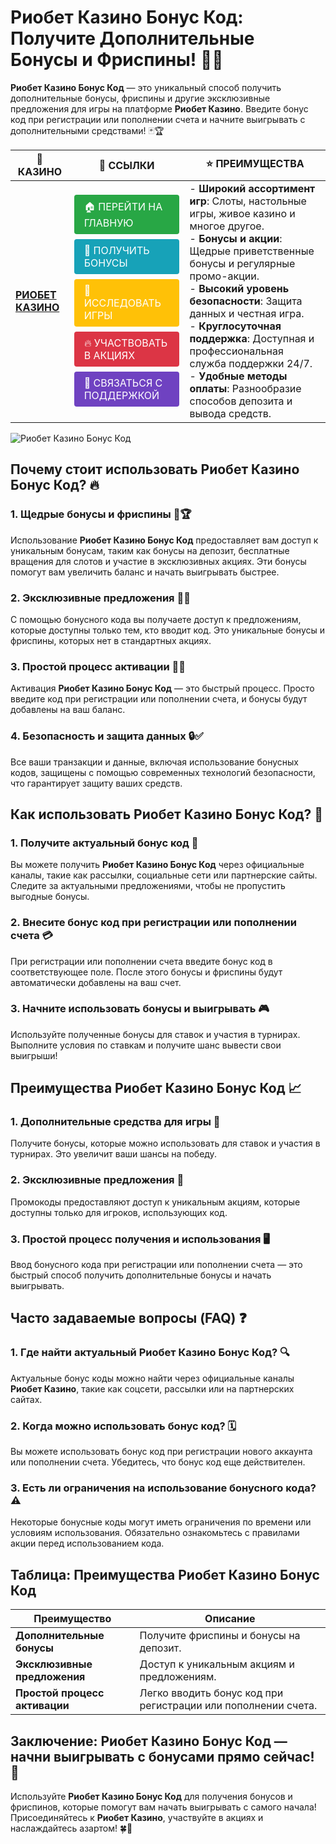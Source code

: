 # **Риобет Казино Бонус Код: Получите Дополнительные Бонусы и Фриспины!** 🎰💸

**Риобет Казино Бонус Код** — это уникальный способ получить дополнительные бонусы, фриспины и другие эксклюзивные предложения для игры на платформе **Риобет Казино**. Введите бонус код при регистрации или пополнении счета и начните выигрывать с дополнительными средствами! 🃏🏆

| 🎰 **КАЗИНО**                              | 🔗 **ССЫЛКИ**                                                                                                                                                                                                                                                                                                   | ⭐ **ПРЕИМУЩЕСТВА**                                                                                     |
|--------------------------------------------|----------------------------------------------------------------------------------------------------------------------------------------------------------------------------------------------------------------------------------------------------------------------------------------------------------------|--------------------------------------------------------------------------------------------------------|
| **[РИОБЕТ КАЗИНО](https://brandplay.link/7xBLTPyj)** | <a href="https://brandplay.link/7xBLTPyj" style="display: inline-block; padding: 8px 16px; margin: 4px 0; background-color: #28a745; color: white; text-decoration: none; border-radius: 4px;">🏠 ПЕРЕЙТИ НА ГЛАВНУЮ</a><br> <a href="https://brandplay.link/7xBLTPyj" style="display: inline-block; padding: 8px 16px; margin: 4px 0; background-color: #17a2b8; color: white; text-decoration: none; border-radius: 4px;">🎁 ПОЛУЧИТЬ БОНУСЫ</a><br> <a href="https://brandplay.link/7xBLTPyj" style="display: inline-block; padding: 8px 16px; margin: 4px 0; background-color: #ffc107; color: white; text-decoration: none; border-radius: 4px;">🎲 ИССЛЕДОВАТЬ ИГРЫ</a><br> <a href="https://brandplay.link/7xBLTPyj" style="display: inline-block; padding: 8px 16px; margin: 4px 0; background-color: #dc3545; color: white; text-decoration: none; border-radius: 4px;">🔥 УЧАСТВОВАТЬ В АКЦИЯХ</a><br> <a href="https://brandplay.link/7xBLTPyj" style="display: inline-block; padding: 8px 16px; margin: 4px 0; background-color: #6f42c1; color: white; text-decoration: none; border-radius: 4px;">💬 СВЯЗАТЬСЯ С ПОДДЕРЖКОЙ</a> | - **Широкий ассортимент игр**: Слоты, настольные игры, живое казино и многое другое.<br>- **Бонусы и акции**: Щедрые приветственные бонусы и регулярные промо-акции.<br>- **Высокий уровень безопасности**: Защита данных и честная игра.<br>- **Круглосуточная поддержка**: Доступная и профессиональная служба поддержки 24/7.<br>- **Удобные методы оплаты**: Разнообразие способов депозита и вывода средств. |

![Риобет Казино Бонус Код](https://avatars.mds.yandex.net/i?id=761c4f42bcdd3eac6fea742c19509810_l-9245471-images-thumbs&n=13)

## Почему стоит использовать **Риобет Казино Бонус Код**? 🔥

### 1. **Щедрые бонусы и фриспины** 🎁🏆

Использование **Риобет Казино Бонус Код** предоставляет вам доступ к уникальным бонусам, таким как бонусы на депозит, бесплатные вращения для слотов и участие в эксклюзивных акциях. Эти бонусы помогут вам увеличить баланс и начать выигрывать быстрее.

### 2. **Эксклюзивные предложения** 🎉💸

С помощью бонусного кода вы получаете доступ к предложениям, которые доступны только тем, кто вводит код. Это уникальные бонусы и фриспины, которых нет в стандартных акциях.

### 3. **Простой процесс активации** 📝✅

Активация **Риобет Казино Бонус Код** — это быстрый процесс. Просто введите код при регистрации или пополнении счета, и бонусы будут добавлены на ваш баланс.

### 4. **Безопасность и защита данных** 🔒✅

Все ваши транзакции и данные, включая использование бонусных кодов, защищены с помощью современных технологий безопасности, что гарантирует защиту ваших средств.

## Как использовать **Риобет Казино Бонус Код**? 🏁

### 1. **Получите актуальный бонус код** 🔗

Вы можете получить **Риобет Казино Бонус Код** через официальные каналы, такие как рассылки, социальные сети или партнерские сайты. Следите за актуальными предложениями, чтобы не пропустить выгодные бонусы.

### 2. **Внесите бонус код при регистрации или пополнении счета** 💳

При регистрации или пополнении счета введите бонус код в соответствующее поле. После этого бонусы и фриспины будут автоматически добавлены на ваш счет.

### 3. **Начните использовать бонусы и выигрывать** 🎮

Используйте полученные бонусы для ставок и участия в турнирах. Выполните условия по ставкам и получите шанс вывести свои выигрыши!

## Преимущества **Риобет Казино Бонус Код** 📈

### 1. **Дополнительные средства для игры** 🎰

Получите бонусы, которые можно использовать для ставок и участия в турнирах. Это увеличит ваши шансы на победу.

### 2. **Эксклюзивные предложения** 🎁

Промокоды предоставляют доступ к уникальным акциям, которые доступны только для игроков, использующих код.

### 3. **Простой процесс получения и использования** 🖥️

Ввод бонусного кода при регистрации или пополнении счета — это быстрый способ получить дополнительные бонусы и начать выигрывать.

## Часто задаваемые вопросы (FAQ) ❓

### **1. Где найти актуальный **Риобет Казино Бонус Код**?** 🔍

Актуальные бонус коды можно найти через официальные каналы **Риобет Казино**, такие как соцсети, рассылки или на партнерских сайтах.

### **2. Когда можно использовать бонус код?** 🗓️

Вы можете использовать бонус код при регистрации нового аккаунта или пополнении счета. Убедитесь, что бонус код еще действителен.

### **3. Есть ли ограничения на использование бонусного кода?** ⚠️

Некоторые бонусные коды могут иметь ограничения по времени или условиям использования. Обязательно ознакомьтесь с правилами акции перед использованием кода.

## Таблица: Преимущества **Риобет Казино Бонус Код**

| Преимущество               | Описание                                       |
|----------------------------|------------------------------------------------|
| **Дополнительные бонусы**   | Получите фриспины и бонусы на депозит.         |
| **Эксклюзивные предложения**| Доступ к уникальным акциям и предложениям.     |
| **Простой процесс активации**| Легко вводить бонус код при регистрации или пополнении счета. |

## Заключение: **Риобет Казино Бонус Код** — начни выигрывать с бонусами прямо сейчас! 🎉

Используйте **Риобет Казино Бонус Код** для получения бонусов и фриспинов, которые помогут вам начать выигрывать с самого начала! Присоединяйтесь к **Риобет Казино**, участвуйте в акциях и наслаждайтесь азартом! 🍀🎰

